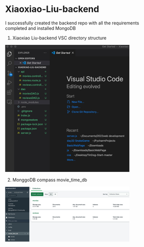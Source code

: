 # Xiaoxiao-Liu-backend
I successfully created the backend repo with all the requirements completed and installed MongoDB


1. Xiaoxiao Liu-backend VSC directory structure


<img src="screenshots/vscodestructure.jpeg" width="400">


2. MonggoDB compass movie_time_db


<img src="screenshots/mongocompass.jpeg" width="400">


